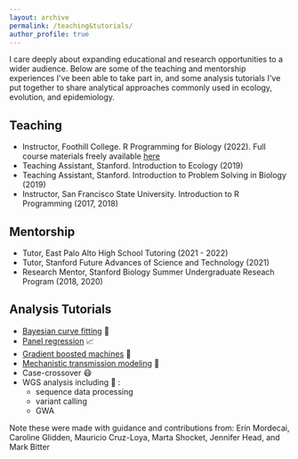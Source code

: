 ```yaml
---
layout: archive
permalink: /teaching&tutorials/
author_profile: true
---
```


I care deeply about expanding educational and research opportunities to a wider audience. Below are some of the teaching and mentorship experiences I've been able to take part in, and some analysis tutorials I've put together to share analytical approaches commonly used in ecology, evolution, and epidemiology.

## Teaching ##

- Instructor, Foothill College. R Programming for Biology (2022). Full course materials freely available <a href="https://github.com/lcouper/RprogrammingCourse"> here</a>   
- Teaching Assistant, Stanford. Introduction to Ecology (2019)   
- Teaching Assistant, Stanford. Introduction to Problem Solving in Biology (2019)
- Instructor, San Francisco State University. Introduction to R Programming (2017, 2018)   

## Mentorship ##

- Tutor, East Palo Alto High School Tutoring (2021 - 2022)   
- Tutor, Stanford Future Advances of Science and Technology (2021)   
- Research Mentor, Stanford Biology Summer Undergraduate Reseach Program (2018, 2020)  

## Analysis Tutorials ##

- [Bayesian curve fitting](https://github.com/lcouper/AnalysisTutorials/tree/main/BayesianCurveFitting) 🧠
- [Panel regression](https://github.com/lcouper/AnalysisTutorials/tree/main/PanelRegression)  📈
- [Gradient boosted machines](https://github.com/lcouper/AnalysisTutorials/tree/main/GradientBoostedMachines) 🌳
- [Mechanistic transmission modeling](https://github.com/lcouper/AnalysisTutorials/tree/main/MechanisticTransmissionModel) 🦟 
- Case-crossover 😷
- WGS analysis including 🧬 :
  - sequence data processing
  - variant calling
  - GWA

Note these were made with guidance and contributions from: Erin Mordecai, Caroline Glidden, Mauricio Cruz-Loya, Marta Shocket, Jennifer Head, and Mark Bitter
